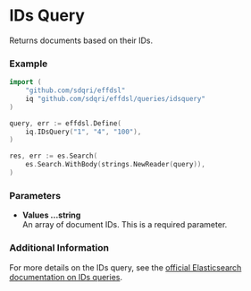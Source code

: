 # IDs Query

Returns documents based on their IDs.

### Example

```go
import (
	"github.com/sdqri/effdsl"
	iq "github.com/sdqri/effdsl/queries/idsquery"
)

query, err := effdsl.Define(
    iq.IDsQuery("1", "4", "100"),
)

res, err := es.Search(
    es.Search.WithBody(strings.NewReader(query)),
)
```

### Parameters

* **Values ...string**  
    An array of document IDs. This is a required parameter.

### Additional Information

For more details on the IDs query, see the [official Elasticsearch documentation on IDs queries](https://www.elastic.co/guide/en/elasticsearch/reference/current/query-dsl-ids-query.html).

